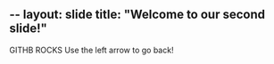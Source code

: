 --
layout: slide
title: "Welcome to our second slide!"
---
GITHB ROCKS
Use the left arrow to go back!
